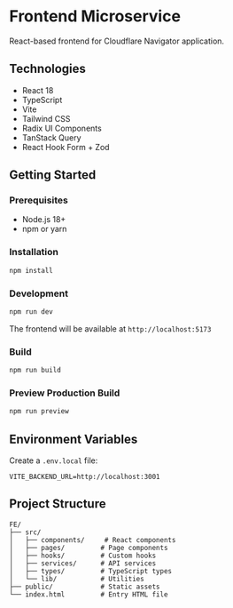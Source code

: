 # Frontend Microservice

React-based frontend for Cloudflare Navigator application.

## Technologies

- React 18
- TypeScript
- Vite
- Tailwind CSS
- Radix UI Components
- TanStack Query
- React Hook Form + Zod

## Getting Started

### Prerequisites

- Node.js 18+
- npm or yarn

### Installation

```bash
npm install
```

### Development

```bash
npm run dev
```

The frontend will be available at `http://localhost:5173`

### Build

```bash
npm run build
```

### Preview Production Build

```bash
npm run preview
```

## Environment Variables

Create a `.env.local` file:

```
VITE_BACKEND_URL=http://localhost:3001
```

## Project Structure

```
FE/
├── src/
│   ├── components/     # React components
│   ├── pages/         # Page components
│   ├── hooks/         # Custom hooks
│   ├── services/      # API services
│   ├── types/         # TypeScript types
│   └── lib/           # Utilities
├── public/            # Static assets
└── index.html         # Entry HTML file
```